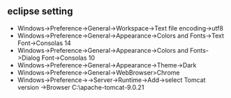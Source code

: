 eclipse setting
---------------------
* Windows->Preference->General->Workspace->Text file encoding->utf8
* Windows->Preference->General->Appearance->Colors and Fonts->Text Font->Consolas 14
* Windows->Preference->General->Appearance->Colors and Fonts->Dialog Font->Consolas 10
* Windows->Preference->General->Appearance->Theme->Dark
* Windows->Preference->General->WebBrowser>Chrome
* Windows->Preference->->Server->Runtime->Add->select Tomcat version ->Browser C:\apache-tomcat-9.0.21
